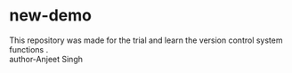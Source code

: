 # new-demo
This repository was made for the trial and learn the version control system functions .
<br>
author-Anjeet Singh
